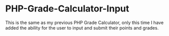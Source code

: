 # PHP-Grade-Calculator-Input
This is the same as my previous PHP Grade Calculator, only this time I have added the ability for the user to input and submit their points and grades.
